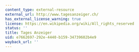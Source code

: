 ```yaml
---
content_type: external-resource
external_url: http://www.tagesanzeiger.ch/
has_external_license_warning: true
license: https://en.wikipedia.org/wiki/All_rights_reserved
status: ''
title: Tages Anzeiger
uid: e7662697-292e-4440-b159-34739602b4e9
wayback_url: ''
---
```

